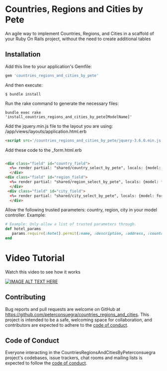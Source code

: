 # Countries, Regions and Cities by Pete

An agile way to implement Countries, Regions, and Cities in a scaffold of your Ruby On Rails project, without the need to create additional tables 

## Installation

Add this line to your application's Gemfile:

```ruby
gem 'countries_regions_and_cities_by_pete'
```

And then execute:

    $ bundle install

Run the rake command to generate the necessary files:

```shell
bundle exec rake 'install_countries_regions_and_cities_by_pete[ModelName]'
```

Add the jquery.min.js file to the layout you are using: /app/views/layouts/application.html.erb

```html
<script src='/countries_regions_and_cities_by_pete/jquery-3.6.0.min.js'></script>
```

Add these code to the _form.html.erb 
```html

<div class="field" id="country_field">
  <%= render partial: "shared/country_select_by_pete", locals: {model: form.object.class.name, label: "Country", selected: form.object.country} %>
  </div>
<div class="field" id="region_field">
  <%= render partial: "shared/region_select_by_pete", locals: {model: form.object.class.name, label: "Region / State", selected_country: form.object.country, selected: form.object.region} %>
  </div>
 <div class="field" id="city_field">
  <%= render partial: "shared/city_select_by_pete", locals: {model: form.object.class.name, label: "City", selected_region: form.object.region, selected_country: form.object.country, selected: form.object.city} %>
  </div>

```

Allow the following trusted parameters: country, region, city in your model controller. Example:

```ruby
# Example: Only allow a list of trusted parameters through.
def hotel_params
   params.require(:hotel).permit(:name, :description, :address, :country, :region, :city)
end
```

Video Tutorial
===============

Watch this video to see how it works

[![IMAGE ALT TEXT HERE](https://ozonegroup.co/countries_regions_and_cities.png)](https://www.youtube.com/watch?v=VrIVdsOnJsY)

## Contributing

Bug reports and pull requests are welcome on GitHub at https://github.com/peterconsuegra/countries_regions_and_cities. This project is intended to be a safe, welcoming space for collaboration, and contributors are expected to adhere to the [code of conduct](https://github.com/[USERNAME]/countries_regions_and_cities_by_peterconsuegra/blob/master/CODE_OF_CONDUCT.md).

## Code of Conduct

Everyone interacting in the CountriesRegionsAndCitiesByPeterconsuegra project's codebases, issue trackers, chat rooms and mailing lists is expected to follow the [code of conduct](https://github.com/[USERNAME]/countries_regions_and_cities_by_peterconsuegra/blob/master/CODE_OF_CONDUCT.md).
